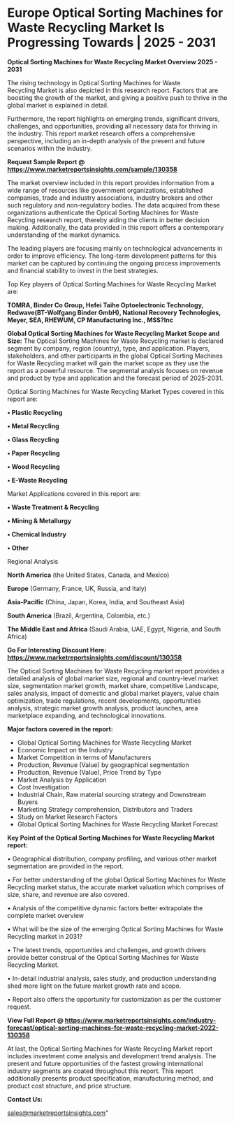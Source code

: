 # Europe Optical Sorting Machines for Waste Recycling Market Is Progressing Towards | 2025 - 2031

<Strong> Optical Sorting Machines for Waste Recycling Market Overview 2025 - 2031</strong>

The rising technology in Optical Sorting Machines for Waste Recycling Market is also depicted in this research report. Factors that are boosting the growth of the market, and giving a positive push to thrive in the global market is explained in detail.

Furthermore, the report highlights on emerging trends, significant drivers, challenges, and opportunities, providing all necessary data for thriving in the industry. This report market research offers a comprehensive perspective, including an in-depth analysis of the present and future scenarios within the industry.

<strong>Request Sample Report @ <a href=https://www.marketreportsinsights.com/sample/130358>https://www.marketreportsinsights.com/sample/130358</a></strong>

The market overview included in this report provides information from a wide range of resources like government organizations, established companies, trade and industry associations, industry brokers and other such regulatory and non-regulatory bodies. The data acquired from these organizations authenticate the Optical Sorting Machines for Waste Recycling research report, thereby aiding the clients in better decision making. Additionally, the data provided in this report offers a contemporary understanding of the market dynamics.

The leading players are focusing mainly on technological advancements in order to improve efficiency. The long-term development patterns for this market can be captured by continuing the ongoing process improvements and financial stability to invest in the best strategies.

Top Key players of Optical Sorting Machines for Waste Recycling Market are:

<strong>TOMRA, Binder  Co Group, Hefei Taihe Optoelectronic Technology, Redwave(BT-Wolfgang Binder GmbH), National Recovery Technologies, Meyer, SEA, RHEWUM, CP Manufacturing Inc., MSS?Inc</strong>

<strong><b>Global Optical Sorting Machines for Waste Recycling Market Scope and Size:</b></strong>
The Optical Sorting Machines for Waste Recycling market is declared segment by company, region (country), type, and application. Players, stakeholders, and other participants in the global Optical Sorting Machines for Waste Recycling market will gain the market scope as they use the report as a powerful resource. The segmental analysis focuses on revenue and product by type and application and the forecast period of 2025-2031.

Optical Sorting Machines for Waste Recycling Market Types covered in this report are:

<strong>• Plastic Recycling

• Metal Recycling

• Glass Recycling

• Paper Recycling

• Wood Recycling

• E-Waste Recycling</strong>

Market Applications covered in this report are:

<strong>• Waste Treatment & Recycling

• Mining & Metallurgy

• Chemical Industry

• Other</strong> 

Regional Analysis

<strong>North America</strong> (the United States, Canada, and Mexico)

<strong>Europe</strong> (Germany, France, UK, Russia, and Italy)

<strong>Asia-Pacific</strong> (China, Japan, Korea, India, and Southeast Asia)

<strong>South America</strong> (Brazil, Argentina, Colombia, etc.)

<strong>The Middle East and Africa</strong> (Saudi Arabia, UAE, Egypt, Nigeria, and South Africa)

<strong>Go For Interesting Discount Here: <a href=https://www.marketreportsinsights.com/discount/130358>https://www.marketreportsinsights.com/discount/130358</a></strong>

The Optical Sorting Machines for Waste Recycling market report provides a detailed analysis of global market size, regional and country-level market size, segmentation market growth, market share, competitive Landscape, sales analysis, impact of domestic and global market players, value chain optimization, trade regulations, recent developments, opportunities analysis, strategic market growth analysis, product launches, area marketplace expanding, and technological innovations.

<strong><b>Major factors covered in the report:</b></strong>
<ul>
  <li>Global Optical Sorting Machines for Waste Recycling Market </li>
  <li>Economic Impact on the Industry</li>
  <li>Market Competition in terms of Manufacturers</li>
  <li>Production, Revenue (Value) by geographical segmentation</li>
  <li>Production, Revenue (Value), Price Trend by Type</li>
  <li>Market Analysis by Application</li>
  <li>Cost Investigation</li>
  <li>Industrial Chain, Raw material sourcing strategy and Downstream Buyers</li>
  <li>Marketing Strategy comprehension, Distributors and Traders</li>
  <li>Study on Market Research Factors</li>
  <li>Global Optical Sorting Machines for Waste Recycling Market Forecast</li>
</ul>

<strong><b>Key Point of the Optical Sorting Machines for Waste Recycling Market report:</b></strong>

• Geographical distribution, company profiling, and various other market segmentation are provided in the report.

• For better understanding of the global Optical Sorting Machines for Waste Recycling market status, the accurate market valuation which comprises of size, share, and revenue are also covered.

• Analysis of the competitive dynamic factors better extrapolate the complete market overview

• What will be the size of the emerging Optical Sorting Machines for Waste Recycling market in 2031?

• The latest trends, opportunities and challenges, and growth drivers provide better construal of the Optical Sorting Machines for Waste Recycling Market.

• In-detail industrial analysis, sales study, and production understanding shed more light on the future market growth rate and scope.

• Report also offers the opportunity for customization as per the customer request.

<strong><b>View Full Report @ <a href=https://www.marketreportsinsights.com/industry-forecast/optical-sorting-machines-for-waste-recycling-market-2022-130358>https://www.marketreportsinsights.com/industry-forecast/optical-sorting-machines-for-waste-recycling-market-2022-130358</a></b></strong>


At last, the Optical Sorting Machines for Waste Recycling Market report includes investment come analysis and development trend analysis. The present and future opportunities of the fastest growing international industry segments are coated throughout this report. This report additionally presents product specification, manufacturing method, and product cost structure, and price structure.

<strong>Contact Us:</strong>

sales@marketreportsinsights.com"
